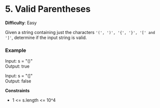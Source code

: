 # 5. Valid Parentheses
**Difficulty**: Easy

Given a string containing just the characters `'(', ')', '{', '}', '[' and ']'`, determine if the input string is valid.

### **Example**
Input: s = "()"  
Output: true  

Input: s = "(]"  
Output: false  

**Constraints**
- 1 <= s.length <= 10^4